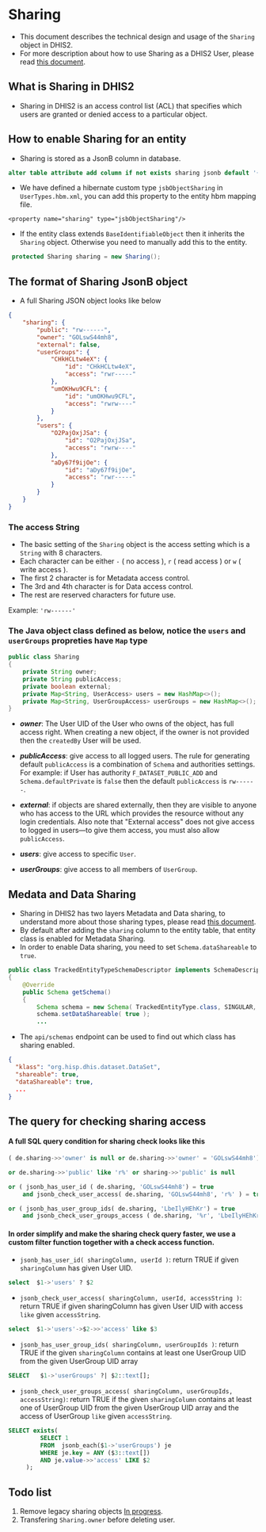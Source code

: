 # Sharing

- This document describes the  technical design and usage of the `Sharing` object in DHIS2.
- For more description about how to use Sharing as a DHIS2 User, please read [this document](https://docs.dhis2.org/en/use/user-guides/dhis-core-version-238/configuring-the-system/about-sharing-of-objects.html).

## What is Sharing in DHIS2
- Sharing in DHIS2 is an access control list (ACL) that specifies which users are granted or denied access to a particular object.

## How to enable Sharing for an entity
- Sharing is stored as a JsonB column in database.

```sql
alter table attribute add column if not exists sharing jsonb default '{}'::jsonb;
```

- We have defined a hibernate custom type `jsbObjectSharing` in `UserTypes.hbm.xml`, you can add this property to the entity hbm mapping file.

```
<property name="sharing" type="jsbObjectSharing"/>
```
- If the entity class extends `BaseIdentifiableObject` then it inherits the `Sharing` object. Otherwise you need to manually add this to the entity.

```java
 protected Sharing sharing = new Sharing();
```

## The format of Sharing JsonB object
- A full Sharing JSON object looks like below

```json
{
    "sharing": {
        "public": "rw------",
        "owner": "GOLswS44mh8",
        "external": false,
        "userGroups": {
            "CHkHCLtw4eX": {
                "id": "CHkHCLtw4eX",
                "access": "rwr-----"
            },
            "umOKHwu9CFL": {
                "id": "umOKHwu9CFL",
                "access": "rwrw----"
            }
        },
        "users": {
            "O2PajOxjJSa": {
                "id": "O2PajOxjJSa",
                "access": "rwrw----"
            },
            "aDy67f9ijOe": {
                "id": "aDy67f9ijOe",
                "access": "rwr-----"
            }
        }
    }
}
```

### The access String
- The basic setting of the `Sharing` object is the access setting which is a `String` with 8 characters.
- Each character can be either `-` ( no access ), `r` ( read access ) or `w` ( write access ).
- The first 2 character is for Metadata access control.
- The 3rd and 4th character is for Data access control.
- The rest are reserved characters for future use.

Example: `'rw------'`

### The Java object class defined as below, notice the `users` and `userGroups` propreties have `Map` type

```java
public class Sharing
{
    private String owner;
    private String publicAccess;
    private boolean external;
    private Map<String, UserAccess> users = new HashMap<>();
    private Map<String, UserGroupAccess> userGroups = new HashMap<>();
}
```
- ***owner***: The User UID of the User who owns of the object, has full access right. When creating a new object, if the owner is not provided then the `createdBy` User will be used.

- ***publicAccess***: give access to all logged users. The rule for generating default `publicAccess` is a combination of `Schema` and authorities settings. For example: if User has authority `F_DATASET_PUBLIC_ADD` and `Schema.defaultPrivate` is `false` then the default `publicAccess` is `rw------`.

- ***external***: if objects are shared externally, then they are visible to anyone who has access to the URL which provides the resource without any login credentials. Also note that "External access" does not give access to logged in users—to give them access, you must also allow `publicAccess`.

- ***users***: give access to specific `User`.

- ***userGroups***: give access to all members of `UserGroup`.

## Medata and Data Sharing
- Sharing in DHIS2 has two layers Metadata and Data sharing, to understand more about those sharing types, please read [this document](https://docs.dhis2.org/en/use/user-guides/dhis-core-version-238/configuring-the-system/about-sharing-of-objects.html).
- By default after adding the `sharing` column to the entity table, that entity class is enabled for Metadata Sharing.
- In order to enable Data sharing, you need to set `Schema.dataShareable` to `true`.
```java
public class TrackedEntityTypeSchemaDescriptor implements SchemaDescriptor
{
    @Override
    public Schema getSchema()
    {
        Schema schema = new Schema( TrackedEntityType.class, SINGULAR, PLURAL );
        schema.setDataShareable( true );
        ...
```
- The `api/schemas` endpoint can be used to find out which class has sharing enabled.

```json
{
  "klass": "org.hisp.dhis.dataset.DataSet",
  "shareable": true,
  "dataShareable": true,
  ...
}
```
## The query for checking sharing access

#### A full SQL query condition for sharing check looks like this

```sql
( de.sharing->>'owner' is null or de.sharing->>'owner' = 'GOLswS44mh8') 

or de.sharing->>'public' like 'r%' or sharing->>'public' is null 

or ( jsonb_has_user_id ( de.sharing, 'GOLswS44mh8') = true 
    and jsonb_check_user_access( de.sharing, 'GOLswS44mh8', 'r%' ) = true ) 

or ( jsonb_has_user_group_ids( de.sharing, 'LbeIlyHEhKr') = true 
    and jsonb_check_user_groups_access ( de.sharing, '%r', 'LbeIlyHEhKr') = true )
```
#### In order simplify and make the sharing check query faster, we use a custom filter function together with a check access function.

  -  `jsonb_has_user_id( sharingColumn, userId )`: return TRUE if given `sharingColumn` has given User UID.
```sql
select  $1->'users' ? $2
```
  -  `jsonb_check_user_access( sharingColumn, userId, accessString )`: return TRUE if given sharingColumn has given User UID with access `like` given `accessString`. 
```sql
select  $1->'users'->$2->>'access' like $3
```
  -  `jsonb_has_user_group_ids( sharingColumn, userGroupIds )`: return TRUE if the given `sharingColumn` contains at least one UserGroup UID from the given UserGroup UID array
```sql
SELECT   $1->'userGroups' ?| $2::text[];
```
  -  `jsonb_check_user_groups_access( sharingColumn, userGroupIds, accessString)`: return TRUE if the given `sharingColumn` contains at least one of UserGroup UID from the given UserGroup UID array and the access of UserGroup `like` given `accessString`.
```sql
SELECT exists(
         SELECT 1
         FROM  jsonb_each($1->'userGroups') je
         WHERE je.key = ANY ($3::text[])
         AND je.value->>'access' LIKE $2
     );
```

## Todo list
1. Remove legacy sharing objects [In progress](https://github.com/dhis2/dhis2-core/pull/12991).
2. Transfering `Sharing.owner` before deleting user.




